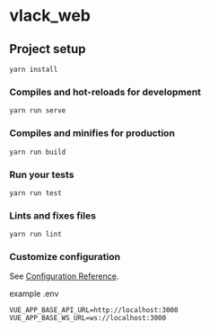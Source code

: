 # vlack_web

## Project setup

```
yarn install
```

### Compiles and hot-reloads for development

```
yarn run serve
```

### Compiles and minifies for production

```
yarn run build
```

### Run your tests

```
yarn run test
```

### Lints and fixes files

```
yarn run lint
```

### Customize configuration

See [Configuration Reference](https://cli.vuejs.org/config/).

example .env

```
VUE_APP_BASE_API_URL=http://localhost:3000
VUE_APP_BASE_WS_URL=ws://localhost:3000
```
